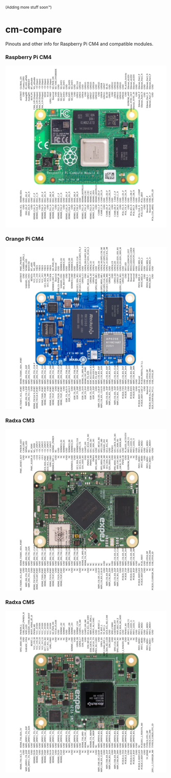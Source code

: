 <sup>(Adding more stuff soon™)</sup>
# cm-compare
Pinouts and other info for Raspberry Pi CM4 and compatible modules.

### Raspberry Pi CM4
![](Raspberry_Pi_CM4_pinout.svg)

### Orange Pi CM4
![](Orange_Pi_CM4_pinout.svg)

### Radxa CM3
![](Radxa_CM3_pinout.svg)

### Radxa CM5
![](Radxa_CM5_pinout.svg)
